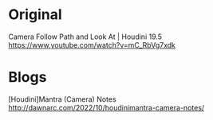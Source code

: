 # Original

Camera Follow Path and Look At | Houdini 19.5  
https://www.youtube.com/watch?v=mC_RbVg7xdk

# Blogs

[Houdini]Mantra (Camera) Notes  
http://dawnarc.com/2022/10/houdinimantra-camera-notes/